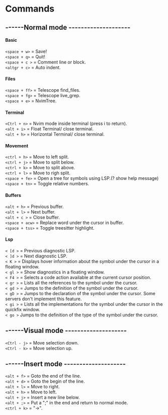 # Commands 

## ------Normal mode --------------------
#### Basic
`<space + w>` = Save!  
`<space + q>` = Quit!  
`<space + c >` = Comment line or block.   
`<altgr + c>` = Auto indent.  
#### Files
`<space + ff>` = Telescope find_files.   
`<space + fg>` = Telescope live_grep.   
`<space + e>`  = NvimTree.
#### Terminal
`<Ctrl + n>` = Nvim mode inside terminal (press i to return).   
`<alt + i>` = Float Terminal/ close terminal.  
`<alt + h>` = Horizontal Terminal/ close terminal.
#### Movement
`<ctrl + h>` = Move to left split.  
`<ctrl + j>` = Move to split below.  
`<ctrl + k>` = Move to split above.  
`<ctrl + l>` = Move to righ split.   
`<space + fe>` = Open a tree for symbols using LSP.(? show help message)      
`<space + tn>` = Toggle relative numbers.   
#### Buffers
`<alt + h>` = Previous buffer.  
`<alt + l>` = Next buffer.  
`<alt + c >` = Close buffer.  
`<space + acw>` = Replace word under the cursor in buffer.  
`<space + tss>` = Toggle treesitter highlight.  
#### Lsp
`< [d >` = Previous diagnostic LSP.  
`< ]d >` = Next diagnostic LSP.  
`< K >` = Displays hover information about the symbol under the cursor in a floating window.  
`< gl >` = Show diagnostics in a floating window.  
`< F4 >` = Selects a code action available at the current cursor position.  
`< gr >` = Lists all the references to the symbol under the cursor.  
`< gd >` = Jumps to the definition of the symbol under the cursor.  
`< gD >` = Jumps to the declaration of the symbol under the cursor. Some servers don't implement this feature.  
`< gi >` = Lists all the implementations for the symbol under the cursor in the quickfix window.  
`< go >` Jumps to the definition of the type of the symbol under the cursor.  
## ------Visual mode --------------------
`<Ctrl - j>` = Move selection down.   
`<Ctrl - k>` = Move selection up.   
## ------Insert mode --------------------
`<alt + f>` = Goto the end of the line.  
`<alt + d>` = Goto the begin of the line.  
`<alt + l>` = Move to right.  
`<alt + h>` = Move to left.  
`<alt + j>` = Insert a new line below.  
`<alt + ;>` = Put a ";" in the end and return to normal mode.  
`<ctrl + k>` = "->".  
